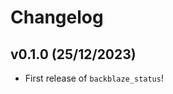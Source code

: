 # Changelog

<!--next-version-placeholder-->

## v0.1.0 (25/12/2023)

- First release of `backblaze_status`!